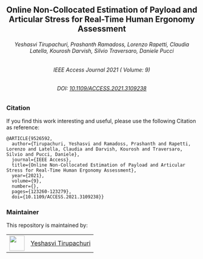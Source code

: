 <div align="center">
  <h2> Online Non-Collocated Estimation of Payload and Articular Stress for Real-Time Human Ergonomy Assessment </h2>
</div>

<div align="center">
  <h6> Yeshasvi Tirupachuri, Prashanth Ramadoss, Lorenzo Rapetti, Claudia Latella, Kourosh Darvish, Silvio Traversaro, Daniele Pucci </h6>
</div>

<div align="center">
  <h6> IEEE Access Journal 2021 ( Volume: 9) </h6>
  <h6> DOI: <a href="https://ieeexplore.ieee.org/abstract/document/9526592" target="_top">10.1109/ACCESS.2021.3109238</a> </h6>
</div>

### Citation

If you find this work interesting and useful, please use the following Citation as reference:

```
@ARTICLE{9526592,
  author={Tirupachuri, Yeshasvi and Ramadoss, Prashanth and Rapetti, Lorenzo and Latella, Claudia and Darvish, Kourosh and Traversaro, Silvio and Pucci, Daniele},
  journal={IEEE Access},
  title={Online Non-Collocated Estimation of Payload and Articular Stress for Real-Time Human Ergonomy Assessment},
  year={2021},
  volume={9},
  number={},
  pages={123260-123279},
  doi={10.1109/ACCESS.2021.3109238}}
```

### Maintainer

This repository is maintained by:

| | |
|:---:|:---:|
| [<img src="https://github.com/yeshasvitvs.png" width="40">](https://github.com/yeshasvitvs) | [Yeshasvi Tirupachuri](https://github.com/yeshasvitvs) |
